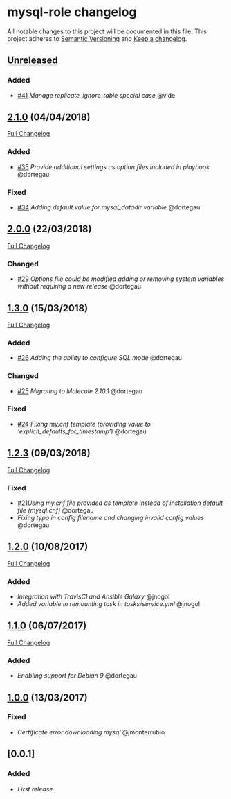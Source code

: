 # mysql-role changelog

All notable changes to this project will be documented in this file.
This project adheres to [Semantic Versioning](http://semver.org/) and [Keep a changelog](https://github.com/olivierlacan/keep-a-changelog).

## [Unreleased](https://github.com/idealista-tech/mysql-role/tree/develop)

### Added

- [#41](https://github.com/idealista/mysql_role/pull/41) *Manage replicate_ignore_table special case* @vide

## [2.1.0](https://github.com/idealista-tech/mysql-role/tree/2.1.0) (04/04/2018)
[Full Changelog](https://github.com/idealista/mysql-role/compare/2.1.0...2.0.0)
### Added
- [#35](https://github.com/idealista/mysql-role/issues/35) *Provide additional settings as option files included in playbook* @dortegau

### Fixed
- [#34](https://github.com/idealista/mysql-role/issues/34) *Adding default value for mysql_datadir variable* @dortegau

## [2.0.0](https://github.com/idealista-tech/mysql-role/tree/2.0.0) (22/03/2018)
[Full Changelog](https://github.com/idealista/mysql-role/compare/2.0.0...1.3.0)
### Changed
- [#29](https://github.com/idealista/mysql-role/issues/29) *Options file could be modified adding or removing system variables without requiring a new release* @dortegau

## [1.3.0](https://github.com/idealista-tech/mysql-role/tree/1.3.0) (15/03/2018)
[Full Changelog](https://github.com/idealista/mysql-role/compare/1.3.0...1.2.3)
### Added
- [#26](https://github.com/idealista/mysql-role/issues/26) *Adding the ability to configure SQL mode* @dortegau

### Changed
- [#25](https://github.com/idealista/mysql-role/issues/25) *Migrating to Molecule 2.10.1* @dortegau

### Fixed
- [#24](https://github.com/idealista/mysql-role/issues/24) *Fixing my.cnf template (providing value to 'explicit_defaults_for_timestamp')* @dortegau

## [1.2.3](https://github.com/idealista-tech/mysql-role/tree/1.2.3) (09/03/2018)
[Full Changelog](https://github.com/idealista/mysql-role/compare/1.2.3...1.2.0)
### Fixed
- [#21](https://github.com/idealista/mysql-role/issues/21)*Using my.cnf file provided as template instead of installation default file (mysql.cnf)* @dortegau
- *Fixing typo in config filename and changing invalid config values* @dortegau

## [1.2.0](https://github.com/idealista-tech/mysql-role/tree/1.2.0) (10/08/2017)
[Full Changelog](https://github.com/idealista/mysql-role/compare/1.2.0...1.1.0)
### Added
- *Integration with TravisCI and Ansible Galaxy* @jnogol
- *Added variable in remounting task in tasks/service.yml* @jnogol

## [1.1.0](https://github.com/idealista-tech/mysql-role/tree/1.1.0) (06/07/2017)
[Full Changelog](https://github.com/idealista/mysql-role/compare/1.1.0...1.0.0)
### Added
- *Enabling support for Debian 9* @dortegau

## [1.0.0](https://github.com/idealista-tech/mysql-role/tree/1.0.0) (13/03/2017)
### Fixed
- *Certificate error downloading mysql* @jmonterrubio

## [0.0.1]
### Added
- *First release*
